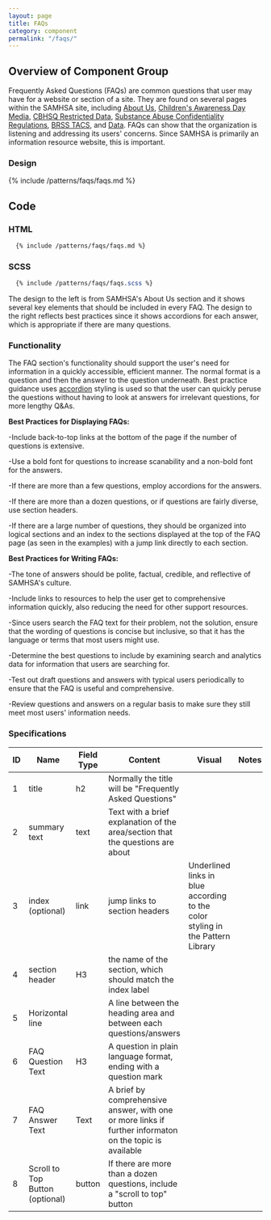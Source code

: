```yaml
---
layout: page
title: FAQs
category: component
permalink: "/faqs/"
---
```


## Overview of Component Group
Frequently Asked Questions (FAQs) are common questions that user may have for a website or section of a site. They are found on several pages within the SAMHSA site, including [About Us](https://www.samhsa.gov/about-us/faqs), [Children's Awareness Day Media](https://www.samhsa.gov/childrens-awareness-day/resources/digital-media-faq), [CBHSQ Restricted Data](https://www.samhsa.gov/data/faq-for-rdc), [Substance Abuse Confidentiality Regulations](https://www.samhsa.gov/about-us/who-we-are/laws-regulations/confidentiality-regulations-faqs), [BRSS TACS](https://www.samhsa.gov/brss-tacs/recovery-support-tools/peers/core-competencies-peer-workers-behavioral-health-services/frequently-asked-questions), and [Data](https://www.samhsa.gov/data/frequently-asked-questions). FAQs can show that the organization is listening and addressing its users' concerns. Since SAMHSA is primarily an information resource website, this is important.

### Design

{% include /patterns/faqs/faqs.md %}


## Code
### HTML
```html
  {% include /patterns/faqs/faqs.md %}
```

### SCSS
```scss
  {% include /patterns/faqs/faqs.scss %}
```


The design to the left is from SAMHSA's About Us section and it shows several key elements that should be included in every FAQ. The design to the right reflects best practices since it shows accordions for each answer, which is appropriate if there are many questions.

### Functionality
The FAQ section's functionality should support the user's need for information in a quickly accessible, efficient manner. The normal format is a question and then the answer to the question underneath. Best practice guidance uses [accordion]({{site.url}}accordion-filter) styling is used so that the user can quickly peruse the questions without having to look at answers for irrelevant questions, for more lengthy Q&As.

**Best Practices for Displaying FAQs:**

-Include back-to-top links at the bottom of the page if the number of questions is extensive.

-Use a bold font for questions to increase scanability and a non-bold font for the answers.

-If there are more than a few questions, employ accordions for the answers.

-If there are more than a dozen questions, or if questions are fairly diverse, use section headers.

-If there are a large number of questions, they should be organized into logical sections and an index to the sections displayed at the top of the FAQ page (as seen in the examples) with a jump link directly to each section.

**Best Practices for Writing FAQs:**

-The tone of answers should be polite, factual, credible, and reflective of SAMHSA's culture.

-Include links to resources to help the user get to comprehensive information quickly, also reducing the need for other support resources.

-Since users search the FAQ text for their problem, not the solution, ensure that the wording of questions is concise but inclusive, so that it has the language or terms that most users might use.

-Determine the best questions to include by examining search and analytics data for information that users are searching for.

-Test out draft questions and answers with typical users periodically to ensure that the FAQ is useful and comprehensive.

-Review questions and answers on a regular basis to make sure they still meet most users' information needs.

### Specifications

| ID   | Name | Field Type  | Content | Visual | Notes |
|------|------|-------------|---------|--------|-------|
| 1    | title | h2 |Normally the title will be "Frequently Asked Questions" |
| 2    | summary text | text | Text with a brief explanation of the area/section that the questions are about |
| 3    | index (optional) | link | jump links to section headers | Underlined links in blue according to the color styling in the Pattern Library
| 4 | section header | H3 | the name of the section, which should match the index label
| 5 | Horizontal line | | A line between the heading area and between each questions/answers
| 6 | FAQ Question Text | H3 | A question in plain language format, ending with a question mark
| 7 | FAQ Answer Text | Text | A brief by comprehensive answer, with one or more links if further informaton on the topic is available
| 8 | Scroll to Top Button (optional) | button | If there are more than a dozen questions, include a "scroll to top" button
